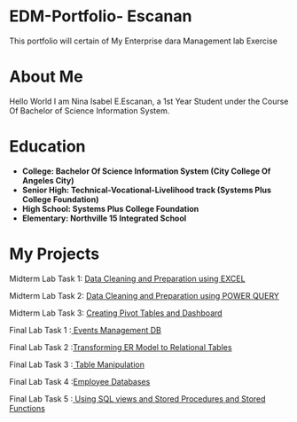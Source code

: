 # EDM-Portfolio- Escanan
This portfolio  will certain of My Enterprise dara Management lab Exercise

# About Me
Hello World I am Nina Isabel E.Escanan, a 1st Year Student under the Course Of Bachelor of Science Information System.

# Education
- **College: Bachelor Of Science Information System (City College Of Angeles City)**
- **Senior High: Technical-Vocational-Livelihood track (Systems Plus College Foundation)**
- **High School: Systems Plus College Foundation**
- **Elementary: Northville 15 Integrated School**

# My Projects
Midterm Lab Task 1: [Data Cleaning and Preparation using EXCEL](https://github.com/ninabel2005/Escanan/tree/24855431b700069e5d11c7a7e647cc33d76f2622/Midterm1)

Midterm Lab Task 2: [Data Cleaning and Preparation using POWER QUERY](https://github.com/ninabel2005/Escanan/tree/main/Midterm%20Task%202)

Midterm Lab Task 3: [Creating Pivot Tables and Dashboard](https://github.com/ninabel2005/Escanan/tree/main/Midterm%20Task%203)

Final Lab Task 1 :[ Events Management DB](https://github.com/ninabel2005/Escanan/tree/main/Final%20Lab%20Task%201)

Final Lab Task 2 :[Transforming ER Model to Relational Tables](https://github.com/ninabel2005/Escanan/tree/main/Final%20Task%202)

Final Lab Task 3 :[ Table Manipulation](https://github.com/ninabel2005/Escanan/blob/main/Final%20Task%203/READ.md?plain=1)

Final Lab Task 4 :[Employee Databases](https://github.com/ninabel2005/Escanan/tree/main/Final%20Task%204)

Final Lab Task 5 :[ Using SQL views and Stored Procedures and Stored Functions](https://github.com/ninabel2005/Escanan/tree/main/Final%20Task%205)
